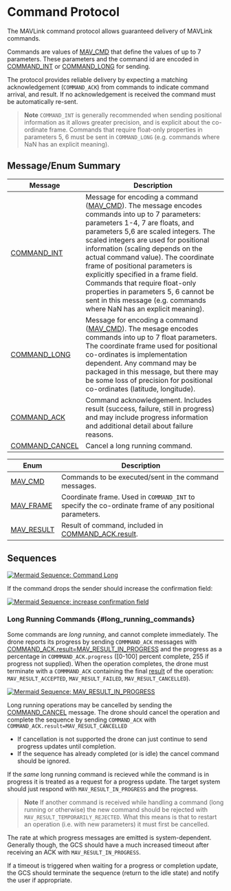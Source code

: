 # Command Protocol

The MAVLink command protocol allows guaranteed delivery of MAVLink commands.

Commands are values of [MAV_CMD](#MAV_CMD) that define the values of up to 7 parameters.
These parameters and the command id are encoded in [COMMAND_INT](#COMMAND_INT) or [COMMAND_LONG](#COMMAND_LONG) for sending.

The protocol provides reliable delivery by expecting a matching acknowledgement (`COMMAND_ACK`) from commands to indicate command arrival, and result.
If no acknowledgement is received the command must be automatically re-sent.

> **Note** `COMMAND_INT` is generally recommended when sending positional information as it allows greater precision, and is explicit about the co-ordinate frame.
  Commands that require float-only properties in parameters 5, 6 must be sent in `COMMAND_LONG` (e.g. commands where NaN has an explicit meaning).  

## Message/Enum Summary

Message | Description
-- | --
<span id="COMMAND_INT"></span>[COMMAND_INT](../messages/common.md#COMMAND_INT) | Message for encoding a command ([MAV_CMD](#MAV_CMD)). The message encodes commands into up to 7 parameters: parameters 1-4, 7 are floats, and parameters 5,6 are scaled integers. The scaled integers are used for positional information (scaling depends on the actual command value). The coordinate frame of positional parameters is explicitly specified in a frame field. Commands that require float-only properties in parameters 5, 6 cannot be sent in this message (e.g. commands where NaN has an explicit meaning).
<span id="COMMAND_LONG"></span>[COMMAND_LONG](../messages/common.md#COMMAND_LONG) | Message for encoding a command ([MAV_CMD](#MAV_CMD)). The mesage encodes commands into up to 7 float parameters. The coordinate frame used for positional co-ordinates is implementation dependent. Any command may be packaged in this message, but there may be some loss of precision for positional co-ordinates (latitude, longitude).
<span id="COMMAND_ACK"></span>[COMMAND_ACK](../messages/common.md#COMMAND_ACK) | Command acknowledgement. Includes result (success, failure, still in progress) and may include progress information and additional detail about failure reasons.
<span id="COMMAND_CANCEL"></span>[COMMAND_CANCEL](../messages/common.md#COMMAND_CANCEL) | Cancel a long running command.


Enum | Description
-- | --
<span id="MAV_CMD"></span>[MAV_CMD](../messages/common.md#mav_commands) | Commands to be executed/sent in the command messages.
<span id="MAV_FRAME"></span>[MAV_FRAME](../messages/common.md#MAV_FRAME) | Coordinate frame. Used in `COMMAND_INT` to specify the co-ordinate frame of any positional parameters.
<span id="MAV_RESULT"></span>[MAV_RESULT](../messages/common.md#MAV_RESULT) | Result of command, included in [COMMAND_ACK.result](#COMMAND_ACK).


## Sequences

[![Mermaid Sequence: Command Long](https://mermaid.ink/img/eyJjb2RlIjoic2VxdWVuY2VEaWFncmFtO1xuICAgIHBhcnRpY2lwYW50IEdDU1xuICAgIHBhcnRpY2lwYW50IERyb25lXG4gICAgR0NTLT4-RHJvbmU6IENPTU1BTkRfTE9ORyhjb25maXJtYXRpb249MClcbiAgICBHQ1MtPj5HQ1M6IFN0YXJ0IHRpbWVvdXRcbiAgICBEcm9uZS0-PkdDUzogQ09NTUFORF9BQ0siLCJtZXJtYWlkIjp7InRoZW1lIjoiZGVmYXVsdCJ9LCJ1cGRhdGVFZGl0b3IiOmZhbHNlfQ)](https://mermaid-js.github.io/mermaid-live-editor/#/edit/eyJjb2RlIjoic2VxdWVuY2VEaWFncmFtO1xuICAgIHBhcnRpY2lwYW50IEdDU1xuICAgIHBhcnRpY2lwYW50IERyb25lXG4gICAgR0NTLT4-RHJvbmU6IENPTU1BTkRfTE9ORyhjb25maXJtYXRpb249MClcbiAgICBHQ1MtPj5HQ1M6IFN0YXJ0IHRpbWVvdXRcbiAgICBEcm9uZS0-PkdDUzogQ09NTUFORF9BQ0siLCJtZXJtYWlkIjp7InRoZW1lIjoiZGVmYXVsdCJ9LCJ1cGRhdGVFZGl0b3IiOmZhbHNlfQ)

<!-- Original sequence
sequenceDiagram;
    participant GCS
    participant Drone
    GCS->>Drone: COMMAND_LONG(confirmation=0)
    GCS->>GCS: Start timeout
    Drone->>GCS: COMMAND_ACK
-->

If the command drops the sender should increase the confirmation field:

[![Mermaid Sequence: increase confirmation field](https://mermaid.ink/img/eyJjb2RlIjoic2VxdWVuY2VEaWFncmFtO1xuICAgIHBhcnRpY2lwYW50IEdDU1xuICAgIHBhcnRpY2lwYW50IERyb25lXG4gICAgR0NTLT4-RHJvbmU6IENPTU1BTkRfTE9ORyhjb25maXJtYXRpb249MClcbiAgICBHQ1MtPj5HQ1M6IFN0YXJ0IHRpbWVvdXRcbiAgICBHQ1MtPj5Ecm9uZTogQ09NTUFORF9MT05HKGNvbmZpcm1hdGlvbj0xKVxuICAgIEdDUy0-PkdDUzogU3RhcnQgdGltZW91dFxuICAgIERyb25lLT4-R0NTOiBDT01NQU5EX0FDSyIsIm1lcm1haWQiOnsidGhlbWUiOiJkZWZhdWx0In0sInVwZGF0ZUVkaXRvciI6ZmFsc2V9)](https://mermaid-js.github.io/mermaid-live-editor/#/edit/eyJjb2RlIjoic2VxdWVuY2VEaWFncmFtO1xuICAgIHBhcnRpY2lwYW50IEdDU1xuICAgIHBhcnRpY2lwYW50IERyb25lXG4gICAgR0NTLT4-RHJvbmU6IENPTU1BTkRfTE9ORyhjb25maXJtYXRpb249MClcbiAgICBHQ1MtPj5HQ1M6IFN0YXJ0IHRpbWVvdXRcbiAgICBHQ1MtPj5Ecm9uZTogQ09NTUFORF9MT05HKGNvbmZpcm1hdGlvbj0xKVxuICAgIEdDUy0-PkdDUzogU3RhcnQgdGltZW91dFxuICAgIERyb25lLT4-R0NTOiBDT01NQU5EX0FDSyIsIm1lcm1haWQiOnsidGhlbWUiOiJkZWZhdWx0In0sInVwZGF0ZUVkaXRvciI6ZmFsc2V9)

<!-- Original sequence
sequenceDiagram;
    participant GCS
    participant Drone
    GCS->>Drone: COMMAND_LONG(confirmation=0)
    GCS->>GCS: Start timeout
    GCS->>Drone: COMMAND_LONG(confirmation=1)
    GCS->>GCS: Start timeout
    Drone->>GCS: COMMAND_ACK
-->

### Long Running Commands {#long_running_commands}

Some commands are *long running*, and cannot complete immediately. 
The drone reports its progress by sending `COMMMAND_ACK` messages with [COMMAND_ACK.result=MAV_RESULT_IN_PROGRESS](../messages/common.md#MAV_RESULT_IN_PROGRESS) and the progress as a percentage in `COMMMAND_ACK.progress` ([0-100] percent complete, 255 if progress not supplied). 
When the operation completes, the drone must terminate with a `COMMMAND_ACK` containing the final [result](#MAV_RESULT) of the operation: `MAV_RESULT_ACCEPTED`, `MAV_RESULT_FAILED`, `MAV_RESULT_CANCELLED`).

[![Mermaid Sequence: MAV_RESULT_IN_PROGRESS](https://mermaid.ink/img/eyJjb2RlIjoic2VxdWVuY2VEaWFncmFtO1xuICAgIHBhcnRpY2lwYW50IEdDU1xuICAgIHBhcnRpY2lwYW50IERyb25lXG4gICAgR0NTLT4-RHJvbmU6IENPTU1BTkRfTE9ORygpXG4gICAgR0NTLT4-R0NTOiBTdGFydCB0aW1lb3V0XG4gICAgRHJvbmUtPj5HQ1M6IENPTU1BTkRfQUNLKHJlc3VsdD1NQVZfUkVTVUxUX0lOX1BST0dSRVNTLHByb2dyZXNzPT8pXG4gICAgR0NTLT4-R0NTOiBTdGFydCAobG9uZ2VyKSB0aW1lb3V0XG4gICAgRHJvbmUtPj5HQ1M6IENPTU1BTkRfQUNLKHJlc3VsdD1NQVZfUkVTVUxUX0lOX1BST0dSRVNTLHByb2dyZXNzPT8pXG4gICAgR0NTLT4-R0NTOiBTdGFydCAobG9uZ2VyKSB0aW1lb3V0XG4gICAgTm90ZSByaWdodCBvZiBHQ1M6IC4uLlxuICAgIERyb25lLT4-R0NTOiBDT01NQU5EX0FDSyhyZXN1bHQ9TUFWX1JFU1VMVF9BQ0NFUFRFRCkiLCJtZXJtYWlkIjp7InRoZW1lIjoiZGVmYXVsdCJ9LCJ1cGRhdGVFZGl0b3IiOmZhbHNlfQ)](https://mermaid-js.github.io/mermaid-live-editor/#/edit/eyJjb2RlIjoic2VxdWVuY2VEaWFncmFtO1xuICAgIHBhcnRpY2lwYW50IEdDU1xuICAgIHBhcnRpY2lwYW50IERyb25lXG4gICAgR0NTLT4-RHJvbmU6IENPTU1BTkRfTE9ORygpXG4gICAgR0NTLT4-R0NTOiBTdGFydCB0aW1lb3V0XG4gICAgRHJvbmUtPj5HQ1M6IENPTU1BTkRfQUNLKHJlc3VsdD1NQVZfUkVTVUxUX0lOX1BST0dSRVNTLHByb2dyZXNzPT8pXG4gICAgR0NTLT4-R0NTOiBTdGFydCAobG9uZ2VyKSB0aW1lb3V0XG4gICAgRHJvbmUtPj5HQ1M6IENPTU1BTkRfQUNLKHJlc3VsdD1NQVZfUkVTVUxUX0lOX1BST0dSRVNTLHByb2dyZXNzPT8pXG4gICAgR0NTLT4-R0NTOiBTdGFydCAobG9uZ2VyKSB0aW1lb3V0XG4gICAgTm90ZSByaWdodCBvZiBHQ1M6IC4uLlxuICAgIERyb25lLT4-R0NTOiBDT01NQU5EX0FDSyhyZXN1bHQ9TUFWX1JFU1VMVF9BQ0NFUFRFRCkiLCJtZXJtYWlkIjp7InRoZW1lIjoiZGVmYXVsdCJ9LCJ1cGRhdGVFZGl0b3IiOmZhbHNlfQ)


<!-- Original sequence
sequenceDiagram;
    participant GCS
    participant Drone
    GCS->>Drone: COMMAND_LONG()
    GCS->>GCS: Start timeout
    Drone->>GCS: COMMAND_ACK(result=MAV_RESULT_IN_PROGRESS,progress=?)
    GCS->>GCS: Start (longer) timeout
    Drone->>GCS: COMMAND_ACK(result=MAV_RESULT_IN_PROGRESS,progress=?)
    GCS->>GCS: Start (longer) timeout
    Note right of GCS: ...
    Drone->>GCS: COMMAND_ACK(result=MAV_RESULT_ACCEPTED)
-->

Long running operations may be cancelled by sending the [COMMAND_CANCEL](#COMMAND_CANCEL) message.
The drone should cancel the operation and complete the sequence by sending `COMMAND_ACK` with `COMMAND_ACK.result=MAV_RESULT_CANCELLED`
- If cancellation is not supported the drone can just continue to send progress updates until completion.
- If the sequence has already completed (or is idle) the cancel command should be ignored.

If the _same_ long running command is recieved while the command is in progress it is treated as a request for a progress update. 
The target system should just respond with `MAV_RESULT_IN_PROGRESS` and the progress.

> **Note** If another command is received while handling a command (long running or otherwise) the new command should be rejected with `MAV_RESULT_TEMPORARILY_REJECTED`.
  What this means is that to restart an operation (i.e. with new parameters) it must first be cancelled.
  
The rate at which progress messages are emitted is system-dependent.
Generally though, the GCS should have a much increased timeout after receiving an ACK with `MAV_RESULT_IN_PROGRESS`.
  
If a timeout is triggered when waiting for a progress or completion update, the GCS should terminate the sequence (return to the idle state) and notify the user if appropriate.
